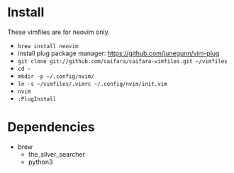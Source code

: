# Install

These vimfiles are for neovim only.

* `brew install neovim`
* install plug package manager: https://github.com/junegunn/vim-plug
* `git clone git://github.com/caifara/caifara-vimfiles.git ~/vimfiles`
* `cd ~`
* `mkdir -p ~/.config/nvim/`
* `ln -s ~/vimfiles/.vimrc ~/.config/nvim/init.vim `
* `nvim`
* `:PlugInstall`

# Dependencies

* brew
  * the_silver_searcher
  * python3
